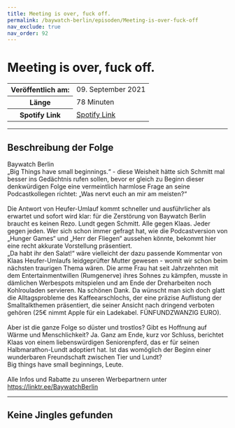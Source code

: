 ```yaml
---
title: Meeting is over, fuck off.
permalink: /baywatch-berlin/episoden/Meeting-is-over-fuck-off
nav_exclude: true
nav_order: 92
---
```


# Meeting is over, fuck off.
<table class="resp-table dcf-table dcf-table-responsive dcf-table-bordered dcf-table-striped dcf-w-100%">
                    <tbody>
                        <tr>
                            <th scope="row">Veröffentlich am:</th>
                            <td data-label="Veröffentlich am:">09. September 2021</td>
                        </tr>
                        <tr>
                            <th scope="row">Länge </th>
                            <td data-label="Länge ">78 Minuten</td>
                        </tr><tr>
                                <th scope="row">Spotify Link</th>
                                <td data-label="Spotify Link"><a href="https://open.spotify.com/episode/2tv1iXWU934xowhAHj6Y2D">Spotify Link</a></td>
                            </tr></tbody>
                </table>

***

## Beschreibung der Folge

<div>
Baywatch Berlin <br> „Big Things have small beginnings.“ - diese Weisheit hätte sich Schmitt mal besser ins Gedächtnis rufen sollen, bevor er gleich zu Beginn dieser denkwürdigen Folge eine vermeintlich harmlose Frage an seine Podcastkollegen richtet: „Was nervt euch an mir am meisten?“ <br>  <br> Die Antwort von Heufer-Umlauf kommt schneller und ausführlicher als erwartet und sofort wird klar: für die Zerstörung von Baywatch Berlin braucht es keinen Rezo. Lundt gegen Schmitt. Alle gegen Klaas. Jeder gegen jeden. Wer sich schon immer gefragt hat, wie die Podcastversion von „Hunger Games“ und „Herr der Fliegen“ aussehen könnte, bekommt hier eine recht akkurate Vorstellung präsentiert.  <br> „Da habt ihr den Salat!“ wäre vielleicht der dazu passende Kommentar von Klaas Heufer-Umlaufs leidgeprüfter Mutter gewesen - womit wir schon beim nächsten traurigen Thema wären. Die arme Frau hat seit Jahrzehnten mit dem Entertainmentwillen (Rumgenerve) ihres Sohnes zu kämpfen, musste in dämlichen Werbespots mitspielen und am Ende der Dreharbeiten noch Kohlrouladen servieren. Na schönen Dank. Da wünscht man sich doch glatt die Alltagsprobleme des Kaffeearschlochs, der eine präzise Auflistung der Smalltalkthemen präsentiert, die seiner Ansicht nach dringend verboten gehören (25€ nimmt Apple für ein Ladekabel. FÜNFUNDZWANZIG EURO).  <br>  <br> Aber ist die ganze Folge so düster und trostlos? Gibt es Hoffnung auf Wärme und Menschlichkeit? Ja. Ganz am Ende, kurz vor Schluss, berichtet Klaas von einem liebenswürdigen Seniorenpferd, das er für seinen Halbmarathon-Lundt adoptiert hat. Ist das womöglich der Beginn einer wunderbaren Freundschaft zwischen Tier und Lundt?  <br> Big things have small beginnings, Leute. <br>  <br> Alle Infos und Rabatte zu unseren Werbepartnern unter <a href="https://linktr.ee/BaywatchBerlin">https://linktr.ee/BaywatchBerlin</a>  
</div>

***

## Keine Jingles gefunden